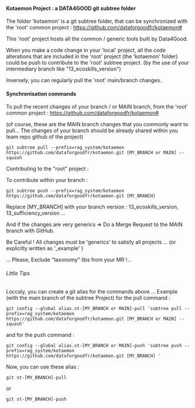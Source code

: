 #### Kotaemon Project : a DATA4GOOD git subtree folder


The folder 'kotaemon' is a git subtree folder, that can be synchronized with the 'root' common project : https://github.com/dataforgoodfr/kotaemon#

This 'root' project hosts all the common / generic tools built by Data4Good.

When you make a code change in your 'local' project, all the code alterations that are included in the 'root' project (the 'kotaemon' folder) could be push to contribute to the 'root' subtree project. (by the use of your intermediary branch like "13_ecoskills_version")

Inversely, you can regularly pull the 'root' main/branch changes.


#### Synchronisation commands

To pull the recent changes of your branch / or MAIN branch, from the 'root' common project : https://github.com/dataforgoodfr/kotaemon#

(of course, these are the MAIN branch changes that you commonly want to pull... The changes of your branch should be already shared within you team repo github of the project)

```git subtree pull --prefix=rag_system/kotaemon https://github.com/dataforgoodfr/kotaemon.git [MY_BRANCH or MAIN] --squash```

Contributing to the "root" project :

To contribute within your branch :

```git subtree push --prefix=rag_system/kotaemon  https://github.com/dataforgoodfr/kotaemon.git [MY_BRANCH]```

Replace [MY_BRANCH] with your branch version : 13_ecoskills_version, 13_sufficiency_version ...

And if the changes are very generics => Do a Merge Request to the MAIN branch with GitHub.

Be Careful ! All changes must be 'generics' to satisfy all projects ... (or explicitly written as '_example' )

... Please, Exclude "taxonomy" libs from your MR !...


###### Little Tips

Loccaly, you can create a git alias for the commands above ... Example (with the main branch of the subtree Project) for the pull command :

```git config --global alias.st-[MY_BRANCH or MAIN]-pull 'subtree pull --prefix=rag_system/kotaemon https://github.com/dataforgoodfr/kotaemon.git [MY_BRANCH or MAIN] --squash' ```

and for the push command : 

```git config --global alias.st-[MY_BRANCH or MAIN]-push 'subtree push --prefix=rag_system/kotaemon  https://github.com/dataforgoodfr/kotaemon.git [MY_BRANCH] ' ```

Now, you can use these alias :


```git st-[MY_BRANCH]-pull ```

or 

```git st-[MY_BRANCH]-push ```
